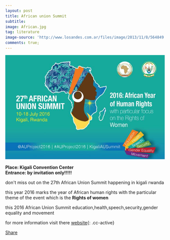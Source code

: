 ```yaml
---
layout: post
title: African union Summit
subtitle:
image: African.jpg
tag: literature
image-source: 'http://www.losandes.com.ar/files/image/2013/11/8/564849.jpg'
comments: true;
---
```



![](/img/African.jpg)

<strong>Place: Kigali Convention Center<br>
Entrance: by invitation only!!!!!</strong>



don't miss out on the 27th African Union Summit happening in kigali rwanda

this year 2016 marks the year of African human rights with the particular theme of the event which is the <strong>Rights of women</strong>

this 2016 African Union Summit education,health,speech,security,gender equality and movement

for more information visit there [website](){: .cc-active}

<div class="fb-share-button" data-href="http://upkigali.com/2016/07/10/African-union-summit.html" data-layout="button_count" data-size="small" data-mobile-iframe="true"><a class="fb-xfbml-parse-ignore" target="_blank" href="https://www.facebook.com/sharer/sharer.php?u=http%3A%2F%2Fupkigali.com%2F2016%2F07%2F10%2FAfrican-union-summit.html&amp;src=sdkpreparse">Share</a></div>


